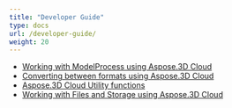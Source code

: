 ```yaml
---
title: "Developer Guide"
type: docs
url: /developer-guide/
weight: 20
---
```


- [Working with ModelProcess using Aspose.3D Cloud](/working-with-modelprocess-using-aspose-3d-cloud/)
- [Converting between formats using Aspose.3D Cloud](/converting-between-formats-using-aspose-3d-cloud/)
- [Aspose.3D Cloud Utility functions](/aspose-3d-cloud-utility-functions/)
- [Working with Files and Storage using Aspose.3D Cloud](/working-with-files-and-storage-using-aspose-3d-cloud/)

